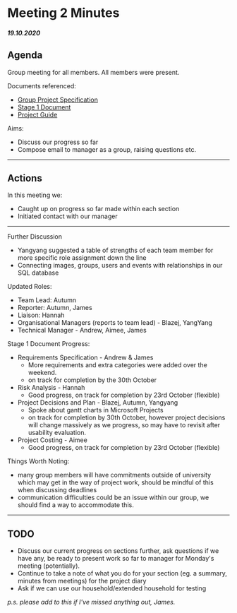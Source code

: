 Meeting 2 Minutes
===============

##### 19.10.2020

Agenda
------

Group meeting for all members. All members were present.

Documents referenced:
  - [Group Project Specification](http://www2.macs.hw.ac.uk/~jl107/docs/group-project-spec.pdf)
  - [Stage 1 Document](https://tinyurl.com/y58fbnqg)
  - [Project Guide](https://tinyurl.com/yydeex3r)

Aims:
  - Discuss our progress so far
  - Compose email to manager as a group, raising questions etc.

---------------

Actions
-------

In this meeting we:
  - Caught up on progress so far made within each section
  - Initiated contact with our manager
--- 

Further Discussion
  - Yangyang suggested a table of strengths of each team member for more specific role assignment down the line
  - Connecting images, groups, users and events with relationships in our SQL database

Updated Roles:
  - Team Lead: Autumn
  - Reporter: Autumn, James
  - Liaison: Hannah
  - Organisational Managers (reports to team lead) - Blazej, YangYang
  - Technical Manager - Andrew, Aimee, James

Stage 1 Document Progress:
  - Requirements Specification - Andrew & James
    - More requirements and extra categories were added over the weekend.
    - on track for completion by the 30th October
  - Risk Analysis - Hannah
    - Good progress, on track for completion by 23rd October (flexible)
  - Project Decisions and Plan  - Blazej, Autumn, Yangyang
    - Spoke about gantt charts in Microsoft Projects
    - on track for completion by 30th October, however project decisions will change massively as we progress, so may have to revisit after usability evaluation.
  - Project Costing - Aimee
    - Good progress, on track for completion by 23rd October (flexible)

Things Worth Noting:
  - many group members will have commitments outside of university which may get in the way of project work, should be mindful of this when discussing deadlines
  - communication difficulties could be an issue within our group, we should find a way to accommodate this.

---------------

TODO
----

- Discuss our current progress on sections further, ask questions if we have any, be ready to present work so far to manager for Monday's meeting (potentially).
- Continue to take a note of what you do for your section (eg. a summary, minutes from meetings) for the project diary
- Ask if we can use our household/extended household for testing


_p.s. please add to this if I've missed anything out, James._
